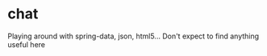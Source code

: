 chat
====

Playing around with spring-data, json, html5... Don't expect to find anything useful here